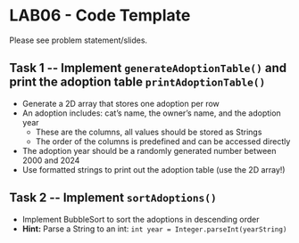 # LAB06 - Code Template

Please see problem statement/slides.

## Task 1 -- Implement `generateAdoptionTable()` and print the adoption table `printAdoptionTable()`
- Generate a 2D array that stores one adoption per row
- An adoption includes: cat’s name, the owner’s name, and the adoption year 
    - These are the columns, all values should be stored as Strings
    - The order of the columns is predefined and can be accessed directly
- The adoption year should be a randomly generated number between 2000 and 2024
- Use formatted strings to print out the adoption table (use the 2D array!)

## Task 2 -- Implement `sortAdoptions()`
- Implement BubbleSort to sort the adoptions in descending order
- **Hint:** Parse a String to an int: `int year = Integer.parseInt(yearString)`
